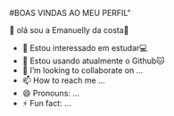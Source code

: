   #BOAS VINDAS AO MEU PERFIL"

👋 olá sou a Emanuelly da costa💙
- 👀 Estou interessado em estudar💻
- 🌱 Estou usando atualmente o Github🐱
- 💞️ I’m looking to collaborate on ...
- 📫 How to reach me ...
- 😄 Pronouns: ...
- ⚡ Fun fact: ...

<!---
emanuellydacosta/emanuellydacosta is a ✨ special ✨ repository because its `README.md` (this file) appears on your GitHub profile.
You can click the Preview link to take a look at your changes.
--->
